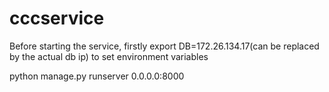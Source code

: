 # cccservice
Before starting the service, firstly export DB=172.26.134.17(can be replaced by the actual db ip) to set environment variables

python manage.py runserver 0.0.0.0:8000
